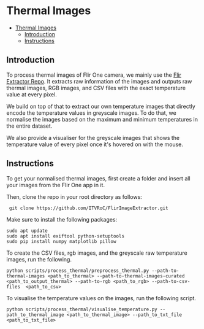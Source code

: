 # Thermal Images

- [Thermal Images](#thermal-images)
  - [Introduction](#introduction)
  - [Instructions](#instructions)

## Introduction

To process thermal images of Flir One camera, we mainly use the [Flir Extractor Repo](https://github.com/ITVRoC/FlirImageExtractor). It extracts raw information of the images and outputs raw thermal images, RGB images, and CSV files with the exact temperature value at every pixel.

We build on top of that to extract our own temperature images that directly encode the temperature values in greyscale images. To do that, we normalise the images based on the maximum and minimum temperatures in the entire dataset.

We also provide a visualiser for the greyscale images that shows the temperature value of every pixel once it's hovered on with the mouse.

## Instructions

To get your normalised thermal images, first create a folder and insert all your images from the Flir One app in it.

Then, clone the repo in your root directory as follows:

```
 git clone https://github.com/ITVRoC/FlirImageExtractor.git
```

Make sure to install the following packages:

```
sudo apt update
sudo apt install exiftool python-setuptools
sudo pip install numpy matplotlib pillow
```

To create the CSV files, rgb images, and the greyscale raw temperature images, run the following.

```
python scripts/process_thermal/preprocess_thermal.py --path-to-thermal-images <path_to_thermal> --path-to-thermal-images-curated <path_to_output_thermal> --path-to-rgb <path_to_rgb> --path-to-csv-files  <path_to_csv>
```

To visualise the temperature values on the images, run the following script.

```
python scripts/process_thermal/visualise_temperature.py --path_to_thermal_image <path_to_thermal_image> --path_to_txt_file <path_to_txt_file>
```
